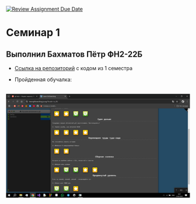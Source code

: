 [![Review Assignment Due Date](https://classroom.github.com/assets/deadline-readme-button-22041afd0340ce965d47ae6ef1cefeee28c7c493a6346c4f15d667ab976d596c.svg)](https://classroom.github.com/a/I8-8IFxo)
# Семинар 1
## Выполнил Бахматов Пётр ФН2-22Б

* [Ссылка на репозиторий](https://github.com/Piotr2006/-1-) с кодом из 1 семестра

* Пройденная обучалка:

</br>![Обучалка](https://github.com/Piotr2006/-/blob/main/123.png)
